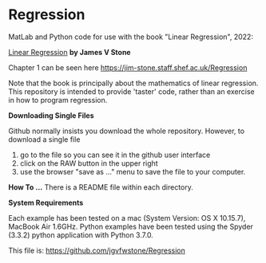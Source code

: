 # Regression
MatLab and Python code for use with the book "Linear Regression", 2022:

[Linear Regression](https://jim-stone.staff.shef.ac.uk/Regression/) **by James V Stone**

Chapter 1 can be seen here https://jim-stone.staff.shef.ac.uk/Regression

Note that the book is principally about the mathematics of linear regression.
This repository is intended to provide 'taster' code, rather than an exercise in how to program regression. 

**Downloading Single Files**

Github normally insists you download the whole repository.
However, to download a single file
1) go to the file so you can see it in the github user interface 
2) click on the RAW button in the upper right
3) use the browser "save as ..." menu to save the file to your computer. 

**How To ...**
There is a README file within each directory. 

**System Requirements**

Each example has been tested on a mac (System Version:	OS X 10.15.7), MacBook Air 1.6GHz.
Python examples have been tested using the Spyder (3.3.2) python application with Python 3.7.0.

This file is: https://github.com/jgvfwstone/Regression
